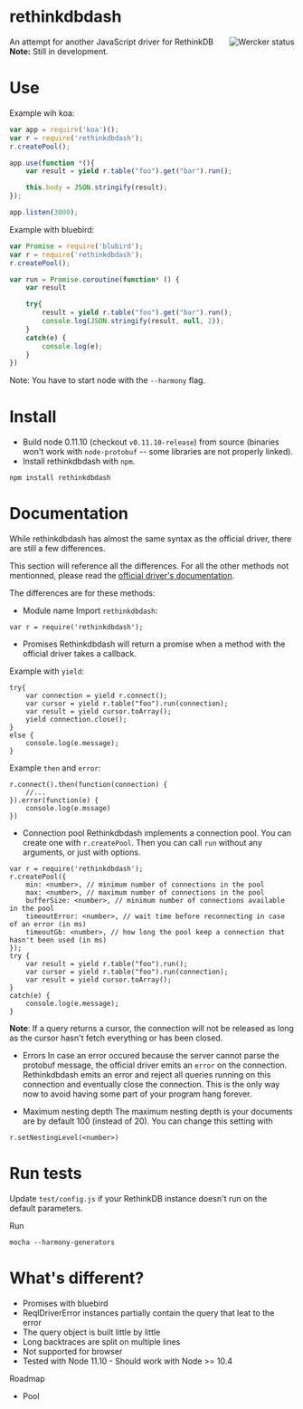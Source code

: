 rethinkdbdash
=============

<a href="https://app.wercker.com/project/bykey/10e69719c2031f4995798ddb9221c398"><img alt="Wercker status" src="https://app.wercker.com/status/10e69719c2031f4995798ddb9221c398/m" align="right" /></a>

An attempt for another JavaScript driver for RethinkDB
__Note:__ Still in development.

Use
=============

Example wih koa:

```js
var app = require('koa')();
var r = require('rethinkdbdash');
r.createPool();

app.use(function *(){
    var result = yield r.table("foo").get("bar").run();

    this.body = JSON.stringify(result);
});

app.listen(3000);
```

Example with bluebird:

```js
var Promise = require('blubird');
var r = require('rethinkdbdash');
r.createPool();

var run = Promise.coroutine(function* () {
    var result

    try{
        result = yield r.table("foo").get("bar").run();
        console.log(JSON.stringify(result, null, 2));
    }
    catch(e) {
        console.log(e);
    }
})
```

Note: You have to start node with the `--harmony` flag.


Install
============
- Build node 0.11.10 (checkout `v0.11.10-release`) from source (binaries won't work with
`node-protobuf` -- some libraries are not properly linked).
- Install rethinkdbdash with `npm`.

```
npm install rethinkdbdash
```

Documentation
============
While rethinkdbdash has almost the same syntax as the official driver, there are still
a few differences.

This section will reference all the differences. For all the other methods not
mentionned, please read the
[official driver's documentation](http://www.rethinkdb.com/api/javascript/).



The differences are for these methods:

- Module name
Import `rethinkdbdash`:
```
var r = require('rethinkdbdash');
```

- Promises
Rethinkdbdash will return a promise when a method with the official driver takes a callback.

Example with `yield`:
```
try{
    var connection = yield r.connect();
    var cursor = yield r.table("foo").run(connection);
    var result = yield cursor.toArray();
    yield connection.close();
}
else {
    console.log(e.message);
}
```

Example `then` and `error`:
```
r.connect().then(function(connection) {
    //...
}).error(function(e) {
    console.log(e.mssage)
})
```

- Connection pool
Rethinkdbdash implements a connection pool. You can create one with `r.createPool`.
Then you can call `run` without any arguments, or just with options.

```
var r = require('rethinkdbdash');
r.createPool({
    min: <number>, // minimum number of connections in the pool
    max: <number>, // maximum number of connections in the pool
    bufferSize: <number>, // minimum number of connections available in the pool
    timeoutError: <number>, // wait time before reconnecting in case of an error (in ms)
    timeoutGb: <number>, // how long the pool keep a connection that hasn't been used (in ms)
});
try {
    var result = yield r.table("foo").run();
    var cursor = yield r.table("foo").run(connection);
    var result = yield cursor.toArray();
}
catch(e) {
    console.log(e.message);
}
```

__Note__: If a query returns a cursor, the connection will not be released as long as the
cursor hasn't fetch everything or has been closed.

- Errors
In case an error occured because the server cannot parse the protobuf message, the
official driver emits an `error` on the connection.
Rethinkdbdash emits an error and reject all queries running on this connection and
eventually close the connection. This is the only way now to avoid having some
part of your program hang forever.

- Maximum nesting depth
The maximum nesting depth is your documents are by default 100 (instead of 20).
You can change this setting with
```
r.setNestingLevel(<number>)
```

Run tests
============

Update `test/config.js` if your RethinkDB instance doesn't run on the default parameters.

Run
```
mocha --harmony-generators
```


What's different?
=============

- Promises with bluebird
- ReqlDriverError instances partially contain the query that leat to the error
- The query object is built little by little
- Long backtraces are split on multiple lines
- Not supported for browser
- Tested with Node 11.10 - Should work with Node >= 10.4


Roadmap
- Pool
